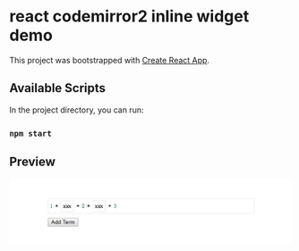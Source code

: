 # react codemirror2 inline widget demo
This project was bootstrapped with [Create React App](https://github.com/facebook/create-react-app).

## Available Scripts

In the project directory, you can run:

### `npm start`

## Preview
![demo image](https://github.com/HeGanjie/react-codemirror2-inline-widget-demo/blob/master/demoImg.png?raw=true)
